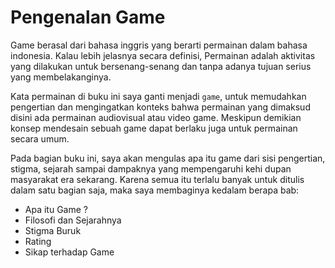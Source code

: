 # Pengenalan Game

Game berasal dari bahasa inggris yang berarti permainan dalam bahasa indonesia. Kalau lebih jelasnya secara definisi, 
Permainan adalah aktivitas yang dilakukan untuk bersenang-senang dan tanpa adanya tujuan serius yang membelakanginya. 

Kata permainan di buku ini saya ganti menjadi `game`, untuk memudahkan pengertian dan mengingatkan konteks bahwa permainan
 yang dimaksud disini ada permainan audiovisual atau video game. Meskipun demikian konsep mendesain sebuah game dapat
 berlaku juga untuk permainan secara umum.

Pada bagian buku ini, saya akan mengulas apa itu game dari sisi pengertian, stigma, sejarah sampai dampaknya yang mempengaruhi kehi
dupan masyarakat era sekarang. Karena semua itu terlalu banyak untuk ditulis dalam satu bagian saja, maka saya membaginya kedalam berapa bab:

- Apa itu Game ?
- Filosofi dan Sejarahnya
- Stigma Buruk
- Rating
- Sikap terhadap Game